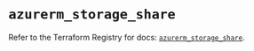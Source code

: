 # `azurerm_storage_share`

Refer to the Terraform Registry for docs: [`azurerm_storage_share`](https://registry.terraform.io/providers/hashicorp/azurerm/3.98.0/docs/resources/storage_share).
